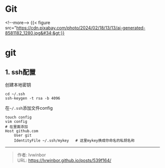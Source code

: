 # Git


&lt;!--more--&gt;
{{&lt; figure src=&#34;https://cdn.pixabay.com/photo/2024/02/18/13/13/ai-generated-8581182_1280.jpg&#34;&gt;}}
# git

## 1. ssh配置

创建本地密钥

    cd ~/.ssh
    ssh-keygen -t rsa -b 4096

在`~/.ssh`添加文件config

    touch config
    vim config
    # 在里面添加
    Host github.com
    	User git
    	IdentityFile ~/.ssh/mykey   # 这里mykey换成你命名的私钥名称



---

> 作者: lvwinbor  
> URL: https://lvwinbor.github.io/posts/539f164/  


